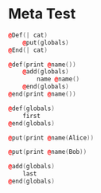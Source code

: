 # Meta Test

```c++
@Def(| cat)
	@put(globals)
@End(| cat)
```

```c++
@def(print @name())
	@add(globals)
		name @name()
	@end(globals)
@end(print @name())
```

```c++
@def(globals)
	first
@end(globals)
```

```c++
@put(print @name(Alice))
```

```c++
@put(print @name(Bob))
```

```c++
@add(globals)
	last
@end(globals)
```
